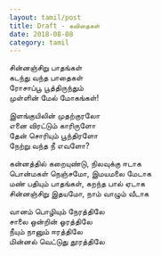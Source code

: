 ```yaml
---
layout: tamil/post
title: Draft - கவிதைகள்
date: 2018-08-08
category: tamil
---
```


சின்னஞ்சிறு பாதங்கள் <br/>
கடந்து வந்த பாதைகள் <br/>
ரோசாப்பூ பூத்திருந்தும் <br/>
முள்ளின் மேல் மோகங்கள்!

இளங்குயிலின் முதற்குரலோ <br/>
எனை விரட்டும் காரிருளோ <br/>
தேன் சொரியும் பூந்திரளோ <br/>
நேற்று வந்த நீ எவளோ?

கன்னத்தில் கறையுண்டு, நிலவுக்கு ஈடாக <br/>
பொன்மகள் நெஞ்சமோ, இமயமலை மேடாக <br/>
மண் பதியும் பாதங்கள், கறந்த பால் ஏடாக <br/>
சின்னஞ்சிறு இதயமோ, நாம் வாழும் வீடாக

வானம் பொழியும் நேரத்திலே <br/>
சாலை ஒன்றின் ஓரத்திலே <br/>
நீயும் நானும் ஈரத்திலே <br/>
மின்னல் வெட்டுது தூரத்திலே
